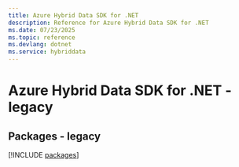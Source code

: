 ```yaml
---
title: Azure Hybrid Data SDK for .NET
description: Reference for Azure Hybrid Data SDK for .NET
ms.date: 07/23/2025
ms.topic: reference
ms.devlang: dotnet
ms.service: hybriddata
---
```

# Azure Hybrid Data SDK for .NET - legacy
## Packages - legacy
[!INCLUDE [packages](hybrid-data-index.md)]
